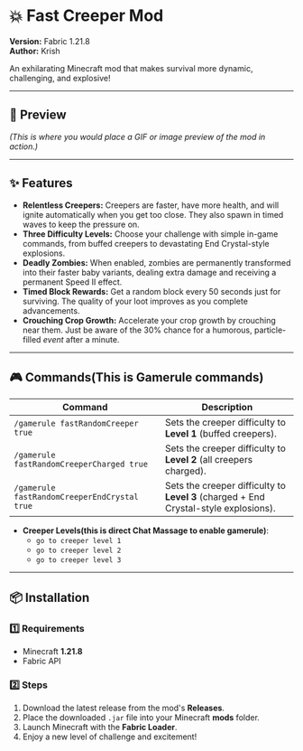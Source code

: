 # 💥 Fast Creeper Mod
**Version:** Fabric 1.21.8  
**Author:** Krish  

An exhilarating Minecraft mod that makes survival more dynamic, challenging, and explosive!  

---

## 📸 Preview
*(This is where you would place a GIF or image preview of the mod in action.)*

---

## ✨ Features
- **Relentless Creepers:** Creepers are faster, have more health, and will ignite automatically when you get too close. They also spawn in timed waves to keep the pressure on.  
- **Three Difficulty Levels:** Choose your challenge with simple in-game commands, from buffed creepers to devastating End Crystal-style explosions.  
- **Deadly Zombies:** When enabled, zombies are permanently transformed into their faster baby variants, dealing extra damage and receiving a permanent Speed II effect.  
- **Timed Block Rewards:** Get a random block every 50 seconds just for surviving. The quality of your loot improves as you complete advancements.  
- **Crouching Crop Growth:** Accelerate your crop growth by crouching near them. Just be aware of the 30% chance for a humorous, particle-filled *event* after a minute.  

---

## 🎮 Commands(This is Gamerule commands)
| Command              | Description                                                        |
|-----------------------------------------------|--------------------------------------------------------------------|
| `/gamerule fastRandomCreeper true`             | Sets the creeper difficulty to **Level 1** (buffed creepers).      |
| `/gamerule fastRandomCreeperCharged true`       | Sets the creeper difficulty to **Level 2** (all creepers charged). |
| `/gamerule fastRandomCreeperEndCrystal true`    | Sets the creeper difficulty to **Level 3** (charged + End Crystal-style explosions). |

* **Creeper Levels(this is direct Chat Massage to enable gamerule)**:
    * `go to creeper level 1`
    * `go to creeper level 2`
    * `go to creeper level 3`
---

## 📦 Installation
### 1️⃣ Requirements
- Minecraft **1.21.8**  
- Fabric API  

### 2️⃣ Steps
1. Download the latest release from the mod's **Releases**.  
2. Place the downloaded `.jar` file into your Minecraft **mods** folder.  
3. Launch Minecraft with the **Fabric Loader**.  
4. Enjoy a new level of challenge and excitement!  
